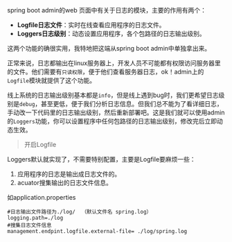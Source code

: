 spring boot admin的web 页面中有关于日志的模块，主要的作用有两个：

* **Logfile日志文件**：实时在线查看应用程序的日志文件。
* **Loggers日志级别**：动态设置应用程序，各个包路径的日志输出级别。

这两个功能的确很实用，我特地把这端从spring boot admin中单独拿出来。

正常来说，日志都输出在linux服务器上，开发人员不可能都有权限访问服务器里的文件。他们需要有`只读权限`，便于他们查看服务器日志，ok！admin上的`Logfile`模块就提供了这个功能。

线上系统的日志输出级别基本都是`info`，但是线上遇到bug时，我们更希望日志级别是`debug`，甚至更低，便于我们分析日志信息。但我们总不能为了看详细日志，手动改一下代码里的日志输出级别，然后重新部署吧。这是我们就可以使用admin的`Loggers`功能，你可以设置程序中任何包路径的日志输出级别，修改完后立即动态生效。

> 开启Logfile

Loggers默认就实现了，不需要特别配置，主要是Logfile要麻烦一些：

1. 应用程序的日志是输出成日志文件的。
2. acuator搜集输出的日志文件信息。

如application.properties

```properties
#日志输出文件路径为./log/  （默认文件名 spring.log）
logging.path=./log
#搜集日志文件信息
management.endpint.logfile.external-file= ./log/spring.log
```



